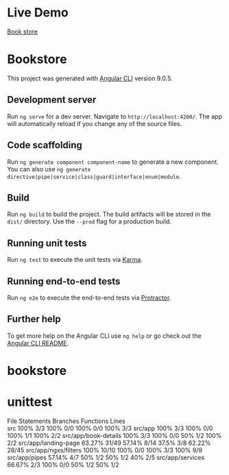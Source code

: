 # Live Demo

[Book store](https://bookstore-beta.vercel.app/landing)

# Bookstore

This project was generated with [Angular CLI](https://github.com/angular/angular-cli) version 9.0.5.

## Development server

Run `ng serve` for a dev server. Navigate to `http://localhost:4200/`. The app will automatically reload if you change any of the source files.

## Code scaffolding

Run `ng generate component component-name` to generate a new component. You can also use `ng generate directive|pipe|service|class|guard|interface|enum|module`.

## Build

Run `ng build` to build the project. The build artifacts will be stored in the `dist/` directory. Use the `--prod` flag for a production build.

## Running unit tests

Run `ng test` to execute the unit tests via [Karma](https://karma-runner.github.io).

## Running end-to-end tests

Run `ng e2e` to execute the end-to-end tests via [Protractor](http://www.protractortest.org/).

## Further help

To get more help on the Angular CLI use `ng help` or go check out the [Angular CLI README](https://github.com/angular/angular-cli/blob/master/README.md).
# bookstore


# unittest
File		Statements		Branches		Functions		Lines	
src	            100%	3/3	100%	0/0	100%	0/0	100%	3/3
src/app	        100%	3/3	100%	0/0	100%	1/1	100%	2/2
src/app/book-details	100%	3/3	100%	0/0	50%	1/2	100%	2/2
src/app/landing-page	63.27%	31/49	57.14%	8/14	37.5%	3/8	62.22%	28/45
src/app/ngxs/filters	100%	10/10	100%	0/0	100%	3/3	100%	9/9
src/app/pipes	57.14%	4/7	50%	1/2	50%	1/2	40%	2/5
src/app/services	66.67%	2/3	100%	0/0	50%	1/2	50%	1/2